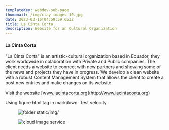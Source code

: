 ```yaml
---
templateKey: webdev-sub-page
thumbnail: /img/clay-images-10.jpg
date: 2023-03-16T04:59:59.653Z
title: La Cinta Corta
description: Website for an Cultural Organization
---
```


#### La Cinta Corta

"La Cinta Corta" is an artistic-cultural organization based in Ecuador, they work worldwide in colaboration with Private and Public companies. The client needs a website to connect with new partners and showing some of the news and projects they have in progress. We develop a clean website with a robust Content Management System that allows the client to create a post new entries and make changes on its website.

Visit the website [www.lacintacorta.org](http://www.lacintacorta.org)

Using figure html tag in markdown. Test velocity.

<figure class="kg-card kg-image-card kg-width-full">

![folder static/img/](/img/lcc1.jpg)

</figure>

<figure class="kg-card kg-image-card">

![cloud image service](https://ucarecdn.com/9202a1ae-b76b-4f3a-a6c7-e0e45d8e9d8e/lcc1.jpg)

</figure>

<!-- <figure class="kg-card kg-image-card kg-width-wide">

![clay-images-12](/img/clay-images-12.jpg)

</figure>

<figure class="kg-card kg-image-card kg-width-full">

![clay-images-12](/img/clay-images-12.jpg)

</figure> -->
